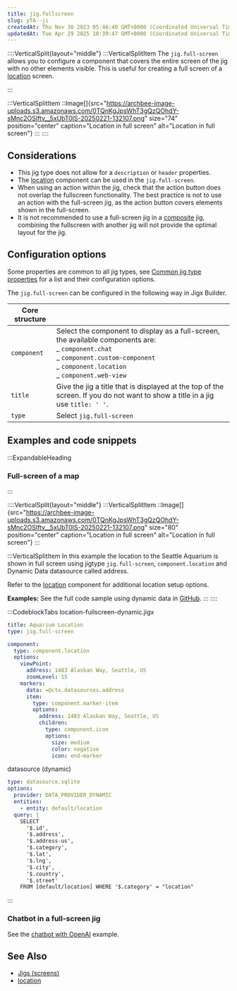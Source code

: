 ```yaml
---
title: jig.fullscreen
slug: yTA--ji
createdAt: Thu Nov 30 2023 05:46:40 GMT+0000 (Coordinated Universal Time)
updatedAt: Tue Apr 29 2025 10:39:47 GMT+0000 (Coordinated Universal Time)
---
```


::::VerticalSplit{layout="middle"}
:::VerticalSplitItem
The `jig.full-screen` allows you to configure a component that covers the entire screen of the jig with no other elements visible. This is useful for creating a full screen of a [location](./../Components/location.md) screen.

:::

:::VerticalSplitItem
::Image[]{src="https://archbee-image-uploads.s3.amazonaws.com/0TQnKgJpsWhT3gQzQOhdY-sMnc2OSlftv__5xUbT0lS-20250221-132107.png" size="74" position="center" caption="Location in full screen" alt="Location in full screen"}
:::
::::

## Considerations

- This jig type does not allow for a `description` or `header` properties.
- The [location](./../Components/location.md) component can be used in the `jig.full-screen`.
- When using an action within the jig, check that the action button does not overlap the fullscreen functionality. The best practice is not to use an action with the full-screen jig, as the action button covers elements shown in the full-screen.
- It is not recommended to use a full-screen jig in a [composite](./jig_composite.md) jig, combining the fullscreen with another jig will not provide the optimal layout for the jig.

## Configuration options

Some properties are common to all jig types, see [Common jig type properties](docId:AvbKAkPpRDHkZ8I8iSTkF) for a list and their configuration options.

The `jig.full-screen` can be configured in the following way in Jigx Builder.

| **Core structure** |                                                                                                                                                                                                     |
| ------------------ | --------------------------------------------------------------------------------------------------------------------------------------------------------------------------------------------------- |
| `component`        | Select the component to display as a full-screen, the available components are:<br>_ `component.chat`<br>_ `component.custom-component`<br>_ `component.location`<br>_ `component.web-view` |
| `title`            | Give the jig a title that is displayed at the top of the screen. If you do not want to show a title in a jig use `title: ' '`.                                                                      |
| `type`             | Select `jig.full-screen`                                                                                                                                                                            |

## Examples and code snippets

:::ExpandableHeading

### Full-screen of a map

:::

::::VerticalSplit{layout="middle"}
:::VerticalSplitItem
::Image[]{src="https://archbee-image-uploads.s3.amazonaws.com/0TQnKgJpsWhT3gQzQOhdY-sMnc2OSlftv__5xUbT0lS-20250221-132107.png" size="80" position="center" caption="Location in full screen" alt="Location in full screen"}
:::

:::VerticalSplitItem
In this example the location to the Seattle Aquarium is shown in full screen using jigtype `jig.full-screen`, `component.location` and Dynamic Data datasource called address.

Refer to the [location](./../Components/location.md) component for additional location setup options.

**Examples:**
See the full code sample using dynamic data in [GitHub](https://github.com/jigx-com/jigx-samples/blob/main/quickstart/jigx-samples/jigs/jig-types/jig-fullscreen/fullscreen-location-dd.jigx).
:::
::::

:::CodeblockTabs
location-fullscreen-dynamic.jigx

```yaml
title: Aquarium Location
type: jig.full-screen

component:
  type: component.location
  options:
    viewPoint:
      address: 1483 Alaskan Way, Seattle, US
      zoomLevel: 15
    markers:
      data: =@ctx.datasources.address
      item:
        type: component.marker-item
        options:
          address: 1483 Alaskan Way, Seattle, US
          children:
            type: component.icon
            options:
              size: medium
              color: negative
              icon: end-marker
```

datasource (dynamic)

```yaml
type: datasource.sqlite
options:
  provider: DATA_PROVIDER_DYNAMIC
  entities:
    - entity: default/location
  query: |
    SELECT
      '$.id',
      '$.address',
      '$.address-us',
      '$.category',  
      '$.lat',
      '$.lng',
      '$.city',
      '$.country',
      '$.street'
    FROM [default/location] WHERE '$.category' = "location"
```

:::

### Chatbot in a full-screen jig

See the [chatbot with OpenAI](./../Components/chat.md) example.

## See Also

- [Jigs (screens)](https://docs.jigx.com/jigs-screens)
- [location](./../Components/location.md)
